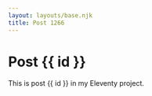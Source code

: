 ```yaml
---
layout: layouts/base.njk
title: Post 1266
---
```


# Post {{ id }}

This is post {{ id }} in my Eleventy project.

